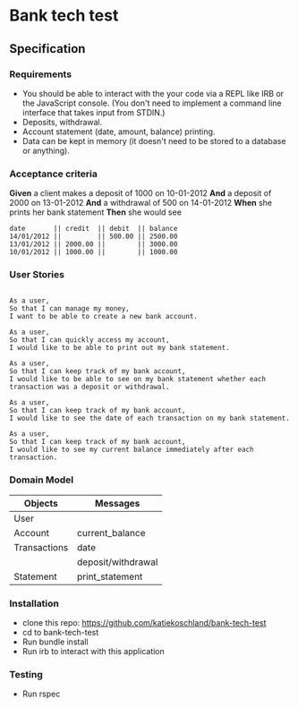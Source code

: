 # Bank tech test

## Specification

### Requirements

* You should be able to interact with the your code via a REPL like IRB or the JavaScript console.  (You don't need to implement a command line interface that takes input from STDIN.)
* Deposits, withdrawal.
* Account statement (date, amount, balance) printing.
* Data can be kept in memory (it doesn't need to be stored to a database or anything).

### Acceptance criteria

**Given** a client makes a deposit of 1000 on 10-01-2012
**And** a deposit of 2000 on 13-01-2012
**And** a withdrawal of 500 on 14-01-2012
**When** she prints her bank statement
**Then** she would see

```
date       || credit  || debit  || balance
14/01/2012 ||         || 500.00 || 2500.00
13/01/2012 || 2000.00 ||        || 3000.00
10/01/2012 || 1000.00 ||        || 1000.00
```

### User Stories
```

As a user,
So that I can manage my money,
I want to be able to create a new bank account.

As a user,
So that I can quickly access my account,
I would like to be able to print out my bank statement.

As a user,
So that I can keep track of my bank account,
I would like to be able to see on my bank statement whether each transaction was a deposit or withdrawal.

As a user,
So that I can keep track of my bank account,
I would like to see the date of each transaction on my bank statement.

As a user,
So that I can keep track of my bank account,
I would like to see my current balance immediately after each transaction.

```

### Domain Model

| Objects       | Messages          |
| ------------- | --------------    |
| User          |                   |
| Account       | current_balance   |
| Transactions  | date              |
|               | deposit/withdrawal|
| Statement     | print_statement   |

### Installation


* clone this repo: https://github.com/katiekoschland/bank-tech-test
* cd to bank-tech-test
* Run bundle install
* Run irb to interact with this application

### Testing

* Run rspec

